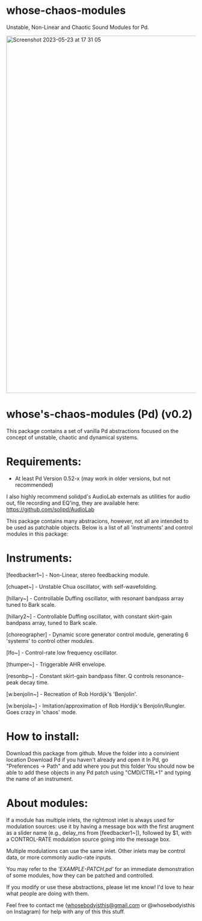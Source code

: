 # whose-chaos-modules
Unstable, Non-Linear and Chaotic Sound Modules for Pd.

<img width="948" alt="Screenshot 2023-05-23 at 17 31 05" src="https://github.com/whosebodyisthis/whose-chaos-modules/assets/133358060/5f2ea55c-fea6-40cc-a819-ba2c21d5a479">


whose's-chaos-modules (Pd) (v0.2)
========================================

This package contains a set of vanilla Pd abstractions focused on the concept of unstable,
chaotic and dynamical systems. 


Requirements:
=============
- At least Pd Version 0.52-x (may work in older versions, but not recommended)

I also highly recommend solidpd's AudioLab externals as utilities for audio out,
file recording and EQ'ing, they are available here: https://github.com/solipd/AudioLab

This package contains many abstracions, however, not all are intended to be used as patchable 
objects. Below is a list of all 'instruments' and control modules in this package:


Instruments:
============
[feedbacker1~] - Non-Linear, stereo feedbacking module.

[chuapet~] - Unstable Chua oscillator, with self-wavefolding.

[hillary~] - Controllable Duffing oscillator, with resonant bandpass array tuned to Bark scale.

[hillary2~] - Controllable Duffing oscillator, with constant skirt-gain bandpass array, tuned to Bark scale.

[choreographer] - Dynamic score generator control module, generating 6 'systems' to control other modules.

[lfo~] - Control-rate low frequency oscillator.

[thumper~] - Triggerable AHR envelope.

[resonbp~] - Constant skirt-gain bandpass filter. Q controls resonance-peak decay time.

[w.benjolin~] - Recreation of Rob Hordijk's 'Benjolin'.

[w.benjola~] - Imitation/approximation of Rob Hordijk's Benjolin/Rungler. Goes crazy in 'chaos' mode.


How to install:
=====
Download this package from github.
Move the folder into a convinient location 
Download Pd if you haven't already and open it
In Pd, go "Preferences -> Path" and add where you put this folder
You should now be able to add these objects in any Pd patch using "CMD/CTRL+1" and typing the name of an instrument.

About modules:
==============
If a module has multiple inlets, the rightmost inlet is always used for modulation sources: use it by having a message box
with the first arugment as a slider name (e.g., delay_ms from [feedbacker1~]), followed by $1, with a CONTROL-RATE 
modulation source going into the message box. 

Multiple modulations can use the same inlet. Other inlets may be control data, or more commonly audio-rate inputs. 

You may refer to the _'EXAMPLE-PATCH.pd'_ for an immediate demonstration of some modules, how they can be patched and controlled.

If you modify or use these abstractions, please let me know! I'd love to hear what people are doing with them.

Feel free to contact me (whosebodyisthis@gmail.com or @whosebodyisthis on Instagram) for help with any of this
this stuff.
